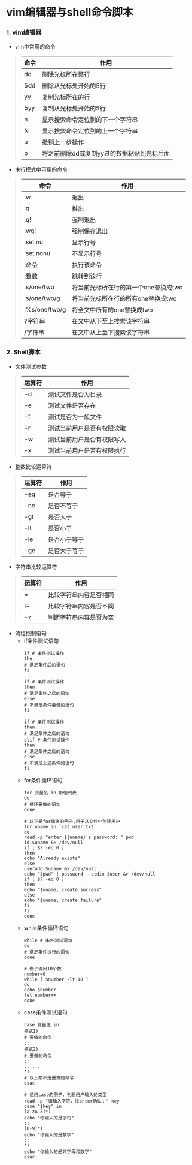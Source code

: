 # vim编辑器与shell命令脚本
### 1. vim编辑器
- vim中常用的命令
> 命令 | 作用
> --- | ---
> dd | 删除光标所在整行
> 5dd | 删除从光标处开始的5行
> yy | 复制光标所在的行
> 5yy | 复制从光标处开始的5行
> n | 显示搜索命令定位到的下一个字符串
> N | 显示搜索命令定位到的上一个字符串
> u | 撤销上一步操作
> p | 将之前删除dd或复制yy过的数据粘贴到光标后面
- 末行模式中可用的命令
> 命令 | 作用
> -- | --
> :w | 退出
> :q | 推出
> :q! | 强制退出
> :wq! | 强制保存退出
> :set nu | 显示行号
> :set nonu | 不显示行号
> :命令 | 执行该命令
> :整数 | 跳转到该行
> :s/one/two | 将当前光标所在行的第一个one替换成two
> :s/one/two/g | 将当前光标所在行的所有one替换成two
> :%s/one/two/g | 将全文中所有的one替换成two
> ?字符串 | 在文中从下至上搜索该字符串
> /字符串 | 在文中从上至下搜索该字符串
### 2. Shell脚本
- 文件测试参数
>运算符 | 作用
>-- | --
>-d | 测试文件是否为目录
>-e | 测试文件是否存在
>-f | 测试是否为一般文件
>-r | 测试当前用户是否有权限读取
>-w | 测试当前用户是否有权限写入
>-x | 测试当前用户是否有权限执行
- 整数比较运算符
> 运算符 | 作用
> -- | --
> -eq | 是否等于
> -ne | 是否不等于
> -gt | 是否大于
> -lt | 是否小于
> -le | 是否小于等于
> -ge | 是否大于等于
- 字符串比较运算符
> 运算符 | 作用
> -- | --
> = | 比较字符串内容是否相同
> != | 比较字符串内容是否不同
> -z | 判断字符串内容是否为空
- 流程控制语句
    - if条件测试语句
        ```shell
        if # 条件测试操作
        the
        # 满足条件后的语句
        fi
        ```
        ```shell
        if # 条件测试操作
        then
        # 满足条件之后的语句
        else
        # 不满足条件要做的语句
        fi
        ```
        ```shell
        if # 条件测试操作
        then
        # 满足条件之后的语句
        elif # 条件测试操作
        then
        # 满足条件之后的语句
        else
        # 不满足上述条件的语句
        fi
        ```
    - for条件循环语句
        ```shell
        for 变量名 in 取值列表
        do
        # 循环要做的语句
        done
        ```
        ```shell
        # 以下是for循环的例子,用于从文件中创建用户
        for uname in `cat user.txt`
        do
        read -p "enter ${uname}'s password: " pwd
        id $uname &> /dev/null
        if [ $? -eq 0 ]
        then
        echo "Already exists"
        else
        useradd $uname &> /dev/null
        echo "$pwd" | password --stdin $user &> /dev/null
        if [ $? -eq 0 ]
        then
        echo "$uname, create success"
        else
        echo "$uname, create failure"
        fi
        fi
        done
        ```
    - while条件循环语句
        ```shell
        while # 条件测试语句
        do
        # 满足条件执行的语句
        done
        ```
        ```shell
        # 例子输出10个数
        number=0
        while [ $number -lt 10 ]
        do
        echo $number
        let number++
        done
        ```
    - case条件测试语句
        ```shell
        case 变量值 in
        模式1)
        # 要做的命令
        ;;
        模式2)
        # 要做的命令
        ;;
        ......
        *)
        # 以上都不是要做的命令
        esac
        ```
        ```shell
        # 使用case的例子，判断用户输入的类型
        read -p "请输入字符，按enter确认：" key
        case "$key" in
        [a-zA-Z]*)
        echo "你输入的是字符"
        ;;
        [0-9]*)
        echo "你输入的是数字"
        ;;
        *)
        echo "你输入的是非字母和数字"
        esac
        ```